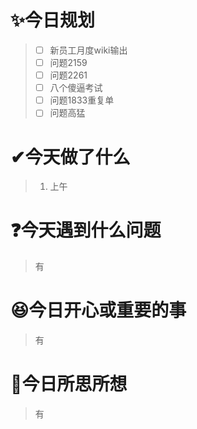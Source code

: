 # ✨今日规划

> - [ ] 新员工月度wiki输出
> - [ ] 问题2159
> - [ ] 问题2261
> - [ ] 八个傻逼考试
> - [ ] 问题1833重复单
> - [ ] 问题高猛

# ✔今天做了什么

> 1. 上午

# ❓今天遇到什么问题

> 有

# 😆今日开心或重要的事

> 有

# 🤔今日所思所想

> 有
>
